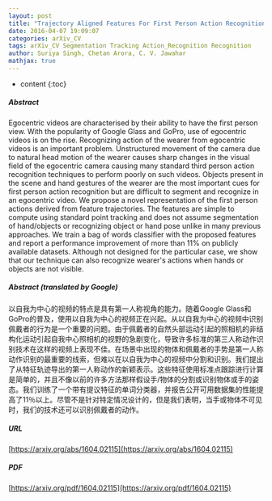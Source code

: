```yaml
---
layout: post
title: "Trajectory Aligned Features For First Person Action Recognition"
date: 2016-04-07 19:09:07
categories: arXiv_CV
tags: arXiv_CV Segmentation Tracking Action_Recognition Recognition
author: Suriya Singh, Chetan Arora, C. V. Jawahar
mathjax: true
---
```


* content
{:toc}

##### Abstract
Egocentric videos are characterised by their ability to have the first person view. With the popularity of Google Glass and GoPro, use of egocentric videos is on the rise. Recognizing action of the wearer from egocentric videos is an important problem. Unstructured movement of the camera due to natural head motion of the wearer causes sharp changes in the visual field of the egocentric camera causing many standard third person action recognition techniques to perform poorly on such videos. Objects present in the scene and hand gestures of the wearer are the most important cues for first person action recognition but are difficult to segment and recognize in an egocentric video. We propose a novel representation of the first person actions derived from feature trajectories. The features are simple to compute using standard point tracking and does not assume segmentation of hand/objects or recognizing object or hand pose unlike in many previous approaches. We train a bag of words classifier with the proposed features and report a performance improvement of more than 11% on publicly available datasets. Although not designed for the particular case, we show that our technique can also recognize wearer's actions when hands or objects are not visible.

##### Abstract (translated by Google)
以自我为中心的视频的特点是具有第一人称视角的能力。随着Google Glass和GoPro的普及，使用以自我为中心的视频正在兴起。从以自我为中心的视频中识别佩戴者的行为是一个重要的问题。由于佩戴者的自然头部运动引起的照相机的非结构化运动引起自我中心照相机的视野的急剧变化，导致许多标准的第三人称动作识别技术在这样的视频上表现不佳。在场景中出现的物体和佩戴者的手势是第一人称动作识别的最重要的线索，但难以在以自我为中心的视频中分割和识别。我们提出了从特征轨迹导出的第一人称动作的新颖表示。这些特征使用标准点跟踪进行计算是简单的，并且不像以前的许多方法那样假设手/物体的分割或识别物体或手的姿态。我们训练了一个带有提议特征的单词分类器，并报告公开可用数据集的性能提高了11％以上。尽管不是针对特定情况设计的，但是我们表明，当手或物体不可见时，我们的技术还可以识别佩戴者的动作。

##### URL
[https://arxiv.org/abs/1604.02115](https://arxiv.org/abs/1604.02115)

##### PDF
[https://arxiv.org/pdf/1604.02115](https://arxiv.org/pdf/1604.02115)

